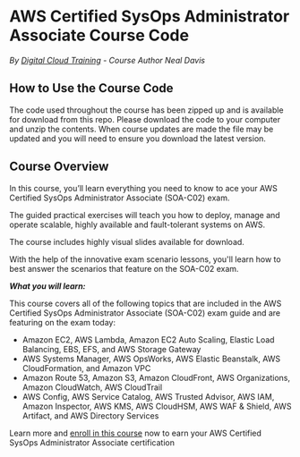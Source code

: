# AWS Certified SysOps Administrator Associate Course Code
*By [Digital Cloud Training](https://digitalcloud.training/) - Course Author Neal Davis*

## How to Use the Course Code

The code used throughout the course has been zipped up and is available for download from this repo. Please download the code to your computer and unzip the contents. When course updates are made the file may be updated and you will need to ensure you download the latest version.

## Course Overview

In this course, you’ll learn everything you need to know to ace your AWS Certified SysOps Administrator Associate (SOA-C02) exam.

The guided practical exercises will teach you how to deploy, manage and operate scalable, highly available and fault-tolerant systems on AWS.

The course includes highly visual slides available for download.

With the help of the innovative exam scenario lessons, you'll learn how to best answer the scenarios that feature on the SOA-C02 exam.

***What you will learn:***

This course covers all of the following topics that are included in the AWS Certified SysOps Administrator Associate (SOA-C02) exam guide and are featuring on the exam today:

- Amazon EC2, AWS Lambda, Amazon EC2 Auto Scaling, Elastic Load Balancing, EBS, EFS, and AWS Storage Gateway
- AWS Systems Manager, AWS OpsWorks, AWS Elastic Beanstalk, AWS CloudFormation, and Amazon VPC
- Amazon Route 53, Amazon S3, Amazon CloudFront, AWS Organizations, Amazon CloudWatch, AWS CloudTrail
- AWS Config, AWS Service Catalog, AWS Trusted Advisor, AWS IAM, Amazon Inspector, AWS KMS, AWS CloudHSM, AWS WAF & Shield, AWS Artifact, and AWS Directory Services

Learn more and [enroll in this course](https://digitalcloud.training/aws-certified-sysops-administrator-associate/) now to earn your AWS Certified SysOps Administrator Associate certification

